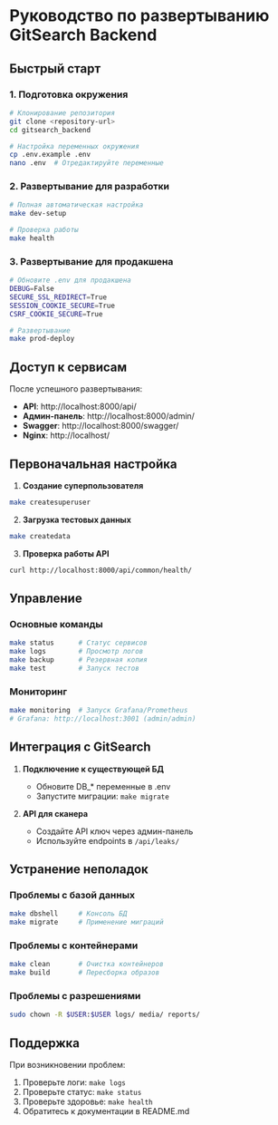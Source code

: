 # Руководство по развертыванию GitSearch Backend

## Быстрый старт

### 1. Подготовка окружения

```bash
# Клонирование репозитория
git clone <repository-url>
cd gitsearch_backend

# Настройка переменных окружения
cp .env.example .env
nano .env  # Отредактируйте переменные
```

### 2. Развертывание для разработки

```bash
# Полная автоматическая настройка
make dev-setup

# Проверка работы
make health
```

### 3. Развертывание для продакшена

```bash
# Обновите .env для продакшена
DEBUG=False
SECURE_SSL_REDIRECT=True
SESSION_COOKIE_SECURE=True
CSRF_COOKIE_SECURE=True

# Развертывание
make prod-deploy
```

## Доступ к сервисам

После успешного развертывания:

- **API**: http://localhost:8000/api/
- **Админ-панель**: http://localhost:8000/admin/
- **Swagger**: http://localhost:8000/swagger/
- **Nginx**: http://localhost/

## Первоначальная настройка

1. **Создание суперпользователя**
```bash
make createsuperuser
```

2. **Загрузка тестовых данных**
```bash
make createdata
```

3. **Проверка работы API**
```bash
curl http://localhost:8000/api/common/health/
```

## Управление

### Основные команды

```bash
make status      # Статус сервисов
make logs        # Просмотр логов
make backup      # Резервная копия
make test        # Запуск тестов
```

### Мониторинг

```bash
make monitoring  # Запуск Grafana/Prometheus
# Grafana: http://localhost:3001 (admin/admin)
```

## Интеграция с GitSearch

1. **Подключение к существующей БД**
   - Обновите DB_* переменные в .env
   - Запустите миграции: `make migrate`

2. **API для сканера**
   - Создайте API ключ через админ-панель
   - Используйте endpoints в `/api/leaks/`

## Устранение неполадок

### Проблемы с базой данных
```bash
make dbshell     # Консоль БД
make migrate     # Применение миграций
```

### Проблемы с контейнерами
```bash
make clean       # Очистка контейнеров
make build       # Пересборка образов
```

### Проблемы с разрешениями
```bash
sudo chown -R $USER:$USER logs/ media/ reports/
```

## Поддержка

При возникновении проблем:

1. Проверьте логи: `make logs`
2. Проверьте статус: `make status`
3. Проверьте здоровье: `make health`
4. Обратитесь к документации в README.md

